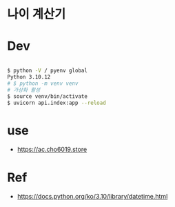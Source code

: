 # 나이 계산기

# Dev
```bash

$ python -V / pyenv global
Python 3.10.12
# $ python -m venv venv
# 가상화 활성
$ source venv/bin/activate
$ uvicorn api.index:app --reload
```

# use
- https://ac.cho6019.store

# Ref
- https://docs.python.org/ko/3.10/library/datetime.html




